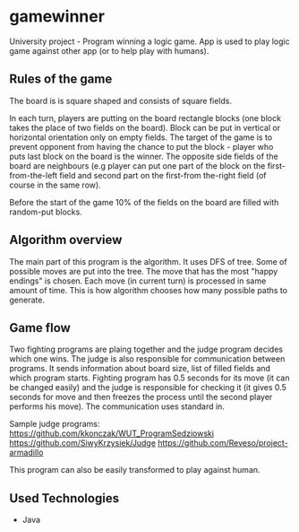 # gamewinner
University project - Program winning a logic game. 
App is used to play logic game against other app (or to help play with humans).
## Rules of the game
The board is is square shaped and consists of square fields.

In each turn, players are putting on the board rectangle blocks (one block takes the place of two fields on the board). Block can be put in vertical or horizontal orientation only on empty fields.
The target of the game is to prevent opponent from having the chance to put the block - player who puts last block on the board is the winner. 
The opposite side fields of the board are neighbours (e.g player can put one part of the block on the first-from-the-left field and second part on the first-from the-right field (of course in the same row). 

Before the start of the game 10% of the fields on the board are filled with random-put blocks.

## Algorithm overview
The main part of this program is the algorithm. It uses DFS of tree. Some of possible moves are put into the tree. The move that has the most "happy endings" is chosen.
Each move (in current turn) is processed in same amount of time. This is how algorithm chooses how many possible paths to generate. 

## Game flow
Two fighting programs are plaing together and the judge program decides which one wins. 
The judge is also responsible for communication between programs. It sends information about board size, list of filled fields and which program starts.
Fighting program has 0.5 seconds for its move (it can be changed easily) and the judge is responsible for checking it (it gives 0.5 seconds for move and then freezes the process until the second player performs his move).
The communication uses standard in.

Sample judge programs: https://github.com/kkonczak/WUT_ProgramSedziowski https://github.com/SiwyKrzysiek/Judge https://github.com/Reveso/project-armadillo 

This program can also be easily transformed to play against human.

## Used Technologies
* Java
